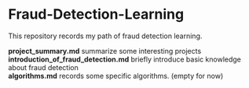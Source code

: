 # Fraud-Detection-Learning

This repository records my path of fraud detection learning.  
  
**project_summary.md** summarize some interesting projects  
**introduction_of_fraud_detection.md** briefly introduce basic knowledge about fraud detection  
**algorithms.md** records some specific algorithms. (empty for now)  
